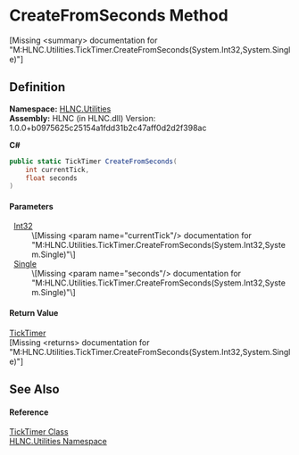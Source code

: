 # CreateFromSeconds Method


\[Missing &lt;summary&gt; documentation for "M:HLNC.Utilities.TickTimer.CreateFromSeconds(System.Int32,System.Single)"\]



## Definition
**Namespace:** <a href="N_HLNC_Utilities">HLNC.Utilities</a>  
**Assembly:** HLNC (in HLNC.dll) Version: 1.0.0+b0975625c25154a1fdd31b2c47aff0d2d2f398ac

**C#**
``` C#
public static TickTimer CreateFromSeconds(
	int currentTick,
	float seconds
)
```



#### Parameters
<dl><dt>  <a href="https://learn.microsoft.com/dotnet/api/system.int32" target="_blank" rel="noopener noreferrer">Int32</a></dt><dd>\[Missing &lt;param name="currentTick"/&gt; documentation for "M:HLNC.Utilities.TickTimer.CreateFromSeconds(System.Int32,System.Single)"\]</dd><dt>  <a href="https://learn.microsoft.com/dotnet/api/system.single" target="_blank" rel="noopener noreferrer">Single</a></dt><dd>\[Missing &lt;param name="seconds"/&gt; documentation for "M:HLNC.Utilities.TickTimer.CreateFromSeconds(System.Int32,System.Single)"\]</dd></dl>

#### Return Value
<a href="T_HLNC_Utilities_TickTimer">TickTimer</a>  
\[Missing &lt;returns&gt; documentation for "M:HLNC.Utilities.TickTimer.CreateFromSeconds(System.Int32,System.Single)"\]

## See Also


#### Reference
<a href="T_HLNC_Utilities_TickTimer">TickTimer Class</a>  
<a href="N_HLNC_Utilities">HLNC.Utilities Namespace</a>  
